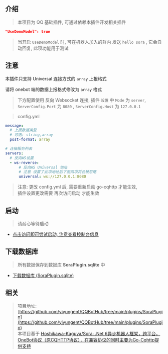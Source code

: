 


## 介绍

> 本项目为 QQ 基础插件, 可通过依赖本插件开发相关插件

```json
"UseDemoModel": true
```

> 当开启 `UseDemoModel` 时, 可在机器人加入的群内 发送 `hello sora` , 它会自动回复, 此项功能用于测试

## 注意

本插件只支持 Universal 连接方式的 `array` 上报格式

请将 onebot 端的数据上报格式修改为 `array` 格式

> 下方配置使用 反向 Websocket 连接, 插件 `设置` 中 `Mode` 为 `server`, `ServerConfig.Port` 为 `8080` , `ServerConfig.Host` 为 `127.0.0.1`

> config.yml

```yml
message:
  # 上报数据类型
  # 可选: string,array
  post-format: array

# 连接服务列表
servers:
  # 反向WS设置
  - ws-reverse:
      # 反向WS Universal 地址
      # 注意 设置了此项地址后下面两项将会被忽略
      universal: ws://127.0.0.1:8080
```

> 注意: 更改 config.yml 后, 需要重新启动 go-cqhttp 才能生效,   
> 插件设置更改需要 再次访问启动 才能生效 

## 启动

> 请耐心等待启动

- [点击访问即可尝试启动, 注意查看控制台信息](/Plugins/SoraPlugin/Start)



## 下载数据库

> 所有数据保存到数据库 **SoraPlugin.sqlite** 中

- [下载数据库 (SoraPlugin.sqlite)](/Plugins/SoraPlugin/Download)




## 相关

> 项目地址: [https://github.com/yiyungent/QQBotHub/tree/main/plugins/SoraPlugin](https://github.com/yiyungent/QQBotHub/tree/main/plugins/SoraPlugin)             
> 本项目基于 [Hoshikawa-Kaguya/Sora: .Net 6异步机器人框架，跨平台，OneBot协议（原CQHTTP协议），在兼容协议的同时主要为Go-Cqhttp提供支持](https://github.com/Hoshikawa-Kaguya/Sora)

<!-- Matomo Image Tracker-->
<img referrerpolicy="no-referrer-when-downgrade" src="https://matomo.moeci.com/matomo.php?idsite=2&amp;rec=1&amp;action_name=Plugins.SoraPlugin-v0.1.6.README" style="border:0" alt="" />
<!-- End Matomo -->

